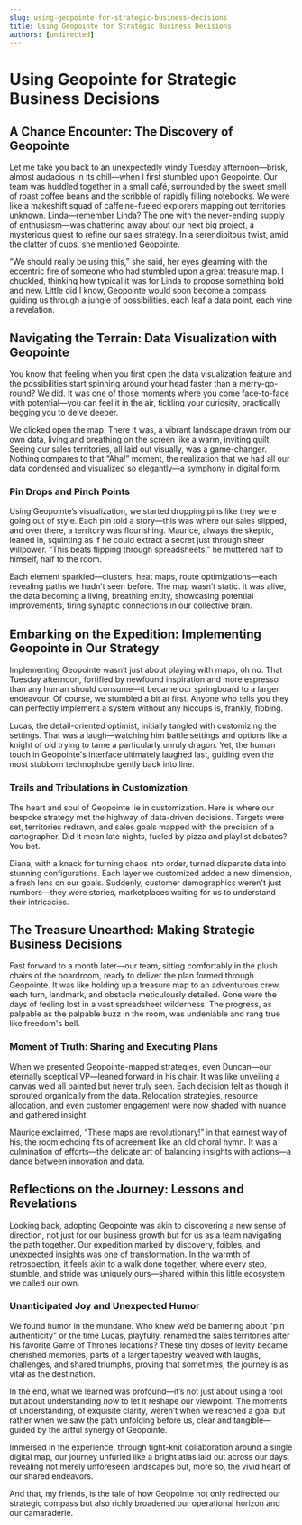 ```yaml
---
slug: using-geopointe-for-strategic-business-decisions
title: Using Geopointe for Strategic Business Decisions
authors: [undirected]
---
```



# Using Geopointe for Strategic Business Decisions

## A Chance Encounter: The Discovery of Geopointe

Let me take you back to an unexpectedly windy Tuesday afternoon—brisk, almost audacious in its chill—when I first stumbled upon Geopointe. Our team was huddled together in a small café, surrounded by the sweet smell of roast coffee beans and the scribble of rapidly filling notebooks. We were like a makeshift squad of caffeine-fueled explorers mapping out territories unknown. Linda—remember Linda? The one with the never-ending supply of enthusiasm—was chattering away about our next big project, a mysterious quest to refine our sales strategy. In a serendipitous twist, amid the clatter of cups, she mentioned Geopointe.

“We should really be using this,” she said, her eyes gleaming with the eccentric fire of someone who had stumbled upon a great treasure map. I chuckled, thinking how typical it was for Linda to propose something bold and new. Little did I know, Geopointe would soon become a compass guiding us through a jungle of possibilities, each leaf a data point, each vine a revelation.

## Navigating the Terrain: Data Visualization with Geopointe

You know that feeling when you first open the data visualization feature and the possibilities start spinning around your head faster than a merry-go-round? We did. It was one of those moments where you come face-to-face with potential—you can feel it in the air, tickling your curiosity, practically begging you to delve deeper. 

We clicked open the map. There it was, a vibrant landscape drawn from our own data, living and breathing on the screen like a warm, inviting quilt. Seeing our sales territories, all laid out visually, was a game-changer. Nothing compares to that “Aha!” moment, the realization that we had all our data condensed and visualized so elegantly—a symphony in digital form.

### Pin Drops and Pinch Points

Using Geopointe’s visualization, we started dropping pins like they were going out of style. Each pin told a story—this was where our sales slipped, and over there, a territory was flourishing. Maurice, always the skeptic, leaned in, squinting as if he could extract a secret just through sheer willpower. “This beats flipping through spreadsheets,” he muttered half to himself, half to the room.

Each element sparkled—clusters, heat maps, route optimizations—each revealing paths we hadn’t seen before. The map wasn’t static. It was alive, the data becoming a living, breathing entity, showcasing potential improvements, firing synaptic connections in our collective brain.

## Embarking on the Expedition: Implementing Geopointe in Our Strategy

Implementing Geopointe wasn’t just about playing with maps, oh no. That Tuesday afternoon, fortified by newfound inspiration and more espresso than any human should consume—it became our springboard to a larger endeavour. Of course, we stumbled a bit at first. Anyone who tells you they can perfectly implement a system without any hiccups is, frankly, fibbing.

Lucas, the detail-oriented optimist, initially tangled with customizing the settings. That was a laugh—watching him battle settings and options like a knight of old trying to tame a particularly unruly dragon. Yet, the human touch in Geopointe's interface ultimately laughed last, guiding even the most stubborn technophobe gently back into line.

### Trails and Tribulations in Customization

The heart and soul of Geopointe lie in customization. Here is where our bespoke strategy met the highway of data-driven decisions. Targets were set, territories redrawn, and sales goals mapped with the precision of a cartographer. Did it mean late nights, fueled by pizza and playlist debates? You bet.

Diana, with a knack for turning chaos into order, turned disparate data into stunning configurations. Each layer we customized added a new dimension, a fresh lens on our goals. Suddenly, customer demographics weren't just numbers—they were stories, marketplaces waiting for us to understand their intricacies.

## The Treasure Unearthed: Making Strategic Business Decisions

Fast forward to a month later—our team, sitting comfortably in the plush chairs of the boardroom, ready to deliver the plan formed through Geopointe. It was like holding up a treasure map to an adventurous crew, each turn, landmark, and obstacle meticulously detailed. Gone were the days of feeling lost in a vast spreadsheet wilderness. The progress, as palpable as the palpable buzz in the room, was undeniable and rang true like freedom's bell.

### Moment of Truth: Sharing and Executing Plans

When we presented Geopointe-mapped strategies, even Duncan—our eternally sceptical VP—leaned forward in his chair. It was like unveiling a canvas we’d all painted but never truly seen. Each decision felt as though it sprouted organically from the data. Relocation strategies, resource allocation, and even customer engagement were now shaded with nuance and gathered insight. 

Maurice exclaimed, “These maps are revolutionary!” in that earnest way of his, the room echoing fits of agreement like an old choral hymn. It was a culmination of efforts—the delicate art of balancing insights with actions—a dance between innovation and data.

## Reflections on the Journey: Lessons and Revelations

Looking back, adopting Geopointe was akin to discovering a new sense of direction, not just for our business growth but for us as a team navigating the path together. Our expedition marked by discovery, foibles, and unexpected insights was one of transformation. In the warmth of retrospection, it feels akin to a walk done together, where every step, stumble, and stride was uniquely ours—shared within this little ecosystem we called our own.

### Unanticipated Joy and Unexpected Humor

We found humor in the mundane. Who knew we’d be bantering about "pin authenticity" or the time Lucas, playfully, renamed the sales territories after his favorite Game of Thrones locations? These tiny doses of levity became cherished memories, parts of a larger tapestry weaved with laughs, challenges, and shared triumphs, proving that sometimes, the journey is as vital as the destination.

In the end, what we learned was profound—it’s not just about using a tool but about understanding *how* to let it reshape our viewpoint. The moments of understanding, of exquisite clarity, weren’t when we reached a goal but rather when we saw the path unfolding before us, clear and tangible—guided by the artful synergy of Geopointe.

Immersed in the experience, through tight-knit collaboration around a single digital map, our journey unfurled like a bright atlas laid out across our days, revealing not merely unforeseen landscapes but, more so, the vivid heart of our shared endeavors.

And that, my friends, is the tale of how Geopointe not only redirected our strategic compass but also richly broadened our operational horizon and our camaraderie.